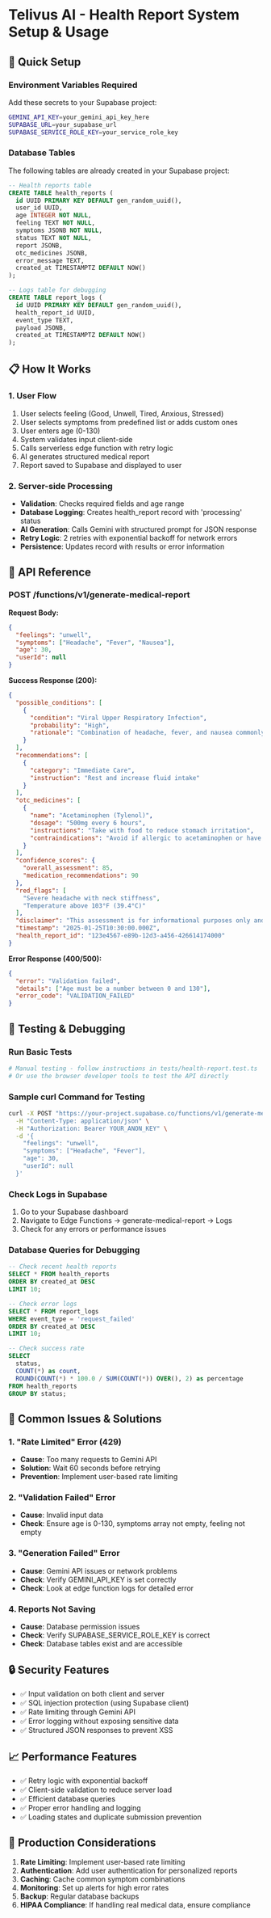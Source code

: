 # Telivus AI - Health Report System Setup & Usage

## 🚀 Quick Setup

### Environment Variables Required

Add these secrets to your Supabase project:

```bash
GEMINI_API_KEY=your_gemini_api_key_here
SUPABASE_URL=your_supabase_url
SUPABASE_SERVICE_ROLE_KEY=your_service_role_key
```

### Database Tables

The following tables are already created in your Supabase project:

```sql
-- Health reports table
CREATE TABLE health_reports (
  id UUID PRIMARY KEY DEFAULT gen_random_uuid(),
  user_id UUID,
  age INTEGER NOT NULL,
  feeling TEXT NOT NULL,
  symptoms JSONB NOT NULL,
  status TEXT NOT NULL,
  report JSONB,
  otc_medicines JSONB,
  error_message TEXT,
  created_at TIMESTAMPTZ DEFAULT NOW()
);

-- Logs table for debugging
CREATE TABLE report_logs (
  id UUID PRIMARY KEY DEFAULT gen_random_uuid(),
  health_report_id UUID,
  event_type TEXT,
  payload JSONB,
  created_at TIMESTAMPTZ DEFAULT NOW()
);
```

## 📋 How It Works

### 1. User Flow
1. User selects feeling (Good, Unwell, Tired, Anxious, Stressed)
2. User selects symptoms from predefined list or adds custom ones
3. User enters age (0-130)
4. System validates input client-side
5. Calls serverless edge function with retry logic
6. AI generates structured medical report
7. Report saved to Supabase and displayed to user

### 2. Server-side Processing
- **Validation**: Checks required fields and age range
- **Database Logging**: Creates health_report record with 'processing' status
- **AI Generation**: Calls Gemini with structured prompt for JSON response
- **Retry Logic**: 2 retries with exponential backoff for network errors
- **Persistence**: Updates record with results or error information

## 🔧 API Reference

### POST /functions/v1/generate-medical-report

**Request Body:**
```json
{
  "feelings": "unwell",
  "symptoms": ["Headache", "Fever", "Nausea"],
  "age": 30,
  "userId": null
}
```

**Success Response (200):**
```json
{
  "possible_conditions": [
    {
      "condition": "Viral Upper Respiratory Infection",
      "probability": "High",
      "rationale": "Combination of headache, fever, and nausea commonly seen in viral infections"
    }
  ],
  "recommendations": [
    {
      "category": "Immediate Care",
      "instruction": "Rest and increase fluid intake"
    }
  ],
  "otc_medicines": [
    {
      "name": "Acetaminophen (Tylenol)",
      "dosage": "500mg every 6 hours",
      "instructions": "Take with food to reduce stomach irritation",
      "contraindications": "Avoid if allergic to acetaminophen or have liver disease"
    }
  ],
  "confidence_scores": {
    "overall_assessment": 85,
    "medication_recommendations": 90
  },
  "red_flags": [
    "Severe headache with neck stiffness",
    "Temperature above 103°F (39.4°C)"
  ],
  "disclaimer": "This assessment is for informational purposes only and does not replace professional medical consultation, diagnosis, or treatment.",
  "timestamp": "2025-01-25T10:30:00.000Z",
  "health_report_id": "123e4567-e89b-12d3-a456-426614174000"
}
```

**Error Response (400/500):**
```json
{
  "error": "Validation failed",
  "details": ["Age must be a number between 0 and 130"],
  "error_code": "VALIDATION_FAILED"
}
```

## 🧪 Testing & Debugging

### Run Basic Tests
```bash
# Manual testing - follow instructions in tests/health-report.test.ts
# Or use the browser developer tools to test the API directly
```

### Sample curl Command for Testing
```bash
curl -X POST "https://your-project.supabase.co/functions/v1/generate-medical-report" \
  -H "Content-Type: application/json" \
  -H "Authorization: Bearer YOUR_ANON_KEY" \
  -d '{
    "feelings": "unwell",
    "symptoms": ["Headache", "Fever"],
    "age": 30,
    "userId": null
  }'
```

### Check Logs in Supabase
1. Go to your Supabase dashboard
2. Navigate to Edge Functions → generate-medical-report → Logs
3. Check for any errors or performance issues

### Database Queries for Debugging
```sql
-- Check recent health reports
SELECT * FROM health_reports 
ORDER BY created_at DESC 
LIMIT 10;

-- Check error logs
SELECT * FROM report_logs 
WHERE event_type = 'request_failed'
ORDER BY created_at DESC 
LIMIT 10;

-- Check success rate
SELECT 
  status,
  COUNT(*) as count,
  ROUND(COUNT(*) * 100.0 / SUM(COUNT(*)) OVER(), 2) as percentage
FROM health_reports 
GROUP BY status;
```

## 🐛 Common Issues & Solutions

### 1. "Rate Limited" Error (429)
- **Cause**: Too many requests to Gemini API
- **Solution**: Wait 60 seconds before retrying
- **Prevention**: Implement user-based rate limiting

### 2. "Validation Failed" Error
- **Cause**: Invalid input data
- **Check**: Ensure age is 0-130, symptoms array not empty, feeling not empty

### 3. "Generation Failed" Error
- **Cause**: Gemini API issues or network problems
- **Check**: Verify GEMINI_API_KEY is set correctly
- **Check**: Look at edge function logs for detailed error

### 4. Reports Not Saving
- **Cause**: Database permission issues
- **Check**: Verify SUPABASE_SERVICE_ROLE_KEY is correct
- **Check**: Database tables exist and are accessible

## 🔒 Security Features

- ✅ Input validation on both client and server
- ✅ SQL injection protection (using Supabase client)
- ✅ Rate limiting through Gemini API
- ✅ Error logging without exposing sensitive data
- ✅ Structured JSON responses to prevent XSS

## 📈 Performance Features

- ✅ Retry logic with exponential backoff
- ✅ Client-side validation to reduce server load
- ✅ Efficient database queries
- ✅ Proper error handling and logging
- ✅ Loading states and duplicate submission prevention

## 🚨 Production Considerations

1. **Rate Limiting**: Implement user-based rate limiting
2. **Authentication**: Add user authentication for personalized reports
3. **Caching**: Cache common symptom combinations
4. **Monitoring**: Set up alerts for high error rates
5. **Backup**: Regular database backups
6. **HIPAA Compliance**: If handling real medical data, ensure compliance